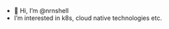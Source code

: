 - 👋 Hi, I’m @nrnshell
- I’m interested in k8s, cloud native technologies etc.
<!-- - 🌱 I’m currently learning ...
- 💞️ I’m looking to collaborate on ...
- 📫 How to reach me ...
 -->
<!---
nrnshell/nrnshell is a ✨ special ✨ repository because its `README.md` (this file) appears on your GitHub profile.
You can click the Preview link to take a look at your changes.
--->
